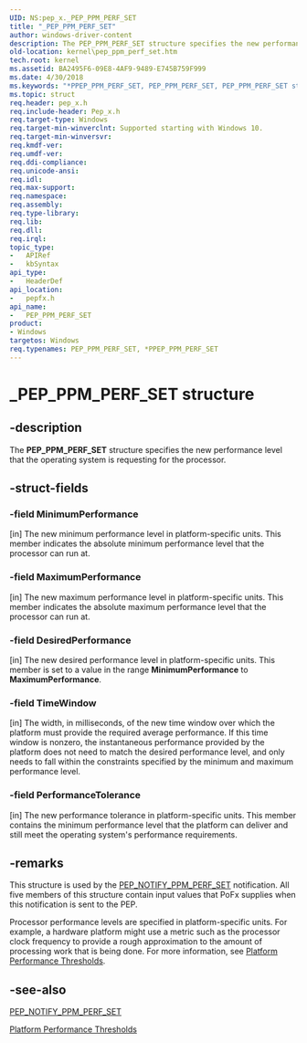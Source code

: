 ```yaml
---
UID: NS:pep_x._PEP_PPM_PERF_SET
title: "_PEP_PPM_PERF_SET"
author: windows-driver-content
description: The PEP_PPM_PERF_SET structure specifies the new performance level that the operating system is requesting for the processor.
old-location: kernel\pep_ppm_perf_set.htm
tech.root: kernel
ms.assetid: BA2495F6-09E8-4AF9-9489-E745B759F999
ms.date: 4/30/2018
ms.keywords: "*PPEP_PPM_PERF_SET, PEP_PPM_PERF_SET, PEP_PPM_PERF_SET structure [Kernel-Mode Driver Architecture], PPEP_PPM_PERF_SET, PPEP_PPM_PERF_SET structure pointer [Kernel-Mode Driver Architecture], _PEP_PPM_PERF_SET, kernel.pep_ppm_perf_set, pepfx/PEP_PPM_PERF_SET, pepfx/PPEP_PPM_PERF_SET"
ms.topic: struct
req.header: pep_x.h
req.include-header: Pep_x.h
req.target-type: Windows
req.target-min-winverclnt: Supported starting with Windows 10.
req.target-min-winversvr: 
req.kmdf-ver: 
req.umdf-ver: 
req.ddi-compliance: 
req.unicode-ansi: 
req.idl: 
req.max-support: 
req.namespace: 
req.assembly: 
req.type-library: 
req.lib: 
req.dll: 
req.irql: 
topic_type:
-	APIRef
-	kbSyntax
api_type:
-	HeaderDef
api_location:
-	pepfx.h
api_name:
-	PEP_PPM_PERF_SET
product:
- Windows
targetos: Windows
req.typenames: PEP_PPM_PERF_SET, *PPEP_PPM_PERF_SET
---
```


# _PEP_PPM_PERF_SET structure


## -description


The <b>PEP_PPM_PERF_SET</b> structure specifies the new performance level that the operating system is requesting for the processor.


## -struct-fields




### -field MinimumPerformance

[in] The new minimum performance level in platform-specific units. This member indicates the absolute minimum performance level that the processor can run at.


### -field MaximumPerformance

[in] The new maximum performance level in platform-specific units. This member indicates the absolute maximum performance level that the processor can run at.


### -field DesiredPerformance

[in] The new desired performance level in platform-specific units. This member is set to a value in the range <b>MinimumPerformance</b> to <b>MaximumPerformance</b>.


### -field TimeWindow

[in] The width, in milliseconds, of the new time window over which the platform must provide the required average performance. If this time window is nonzero, the instantaneous performance provided by the platform does not need to match the desired performance level, and only needs to fall within the constraints specified by the minimum and maximum performance level.


### -field PerformanceTolerance

[in] The new performance tolerance in platform-specific units. This member contains the minimum performance level that the platform can deliver and still meet the operating system's performance requirements.


## -remarks



This structure is used by the <a href="https://msdn.microsoft.com/library/windows/hardware/mt186816">PEP_NOTIFY_PPM_PERF_SET</a> notification. All five members of this structure contain input values that PoFx supplies when this notification is sent to the PEP.

Processor performance levels are specified in platform-specific units. For example, a hardware platform might use a metric such as the processor clock frequency to provide a rough approximation to the amount of processing work  that is being done. For more information, see <a href="https://msdn.microsoft.com/library/windows/hardware/mt629132">Platform Performance Thresholds</a>.




## -see-also




<a href="https://msdn.microsoft.com/library/windows/hardware/mt186816">PEP_NOTIFY_PPM_PERF_SET</a>



<a href="https://msdn.microsoft.com/library/windows/hardware/mt629132">Platform Performance Thresholds</a>
 

 

